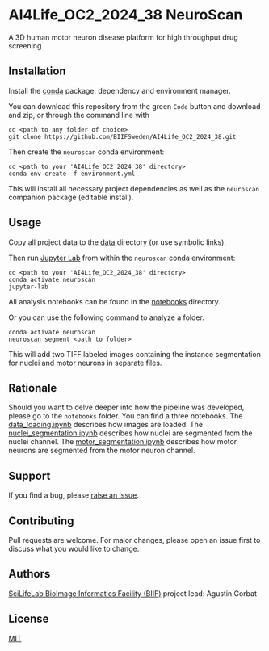 # AI4Life_OC2_2024_38 NeuroScan

A 3D human motor neuron disease platform for high throughput drug screening

## Installation

Install the [conda](https://conda.io) package, dependency and environment manager.

You can download this repository from the green `Code` button and download and zip, or through the command line with

    cd <path to any folder of choice>
    git clone https://github.com/BIIFSweden/AI4Life_OC2_2024_38.git

Then create the `neuroscan` conda environment:

    cd <path to your 'AI4Life_OC2_2024_38' directory>
    conda env create -f environment.yml

This will install all necessary project dependencies as well as the `neuroscan` companion package (editable install).

## Usage

Copy all project data to the [data](data) directory (or use symbolic links).

Then run [Jupyter Lab](https://jupyter.org) from within the `neuroscan` conda environment:

    cd <path to your 'AI4Life_OC2_2024_38' directory>
    conda activate neuroscan
    jupyter-lab

All analysis notebooks can be found in the [notebooks](notebooks) directory.

Or you can use the following command to analyze a folder.

    conda activate neuroscan
    neuroscan segment <path to folder>

This will add two TIFF labeled images containing the instance segmentation for nuclei and motor neurons in separate files.

## Rationale

Should you want to delve deeper into how the pipeline was developed, please go to the `notebooks` folder.
You can find a three notebooks.
The [data_loading.ipynb](notebooks/data_loading.ipynb) describes how images are loaded.
The [nuclei_segmentation.ipynb](notebooks/nuclei_segmentation.ipynb) describes how nuclei are segmented from the nuclei channel.
The [motor_segmentation.ipynb](notebooks/motor_segmentation.ipynb) describes how motor neurons are segmented from the motor neuron channel.

## Support

If you find a bug, please [raise an issue](https://github.com/BIIFSweden/AI4Life_OC2_2024_38/issues/new).

## Contributing

Pull requests are welcome. For major changes, please open an issue first to discuss what you would like to change.

## Authors

[SciLifeLab BioImage Informatics Facility (BIIF)](https://biifsweden.github.io) project lead: Agustin Corbat

## License

[MIT](LICENSE)
